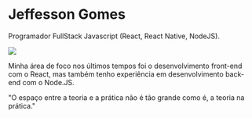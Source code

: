 # Jeffesson Gomes

Programador FullStack Javascript (React, React Native, NodeJS).

[<img src="https://img.shields.io/badge/linkedin-%230077B5.svg?&style=for-the-badge&logo=linkedin&logoColor=white" />](https://www.linkedin.com/in/jeffesson-gomes-de-almeida-2b36911aa//)

Minha área de foco nos últimos tempos foi o desenvolvimento front-end com o React, mas também tenho experiência em desenvolvimento back-end com o Node.JS.

"O espaço entre a teoria e a prática não é tão grande como é, a teoria na prática."
